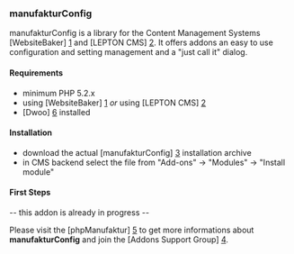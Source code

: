 ### manufakturConfig

manufakturConfig is a library for the Content Management Systems [WebsiteBaker] [1] and [LEPTON CMS] [2]. It offers addons an easy to use configuration and setting management and a "just call it" dialog. 

#### Requirements

* minimum PHP 5.2.x
* using [WebsiteBaker] [1] _or_ using [LEPTON CMS] [2]
* [Dwoo] [6] installed

#### Installation

* download the actual [manufakturConfig] [3] installation archive
* in CMS backend select the file from "Add-ons" -> "Modules" -> "Install module"

#### First Steps

-- this addon is already in progress --

Please visit the [phpManufaktur] [5] to get more informations about **manufakturConfig** and join the [Addons Support Group] [4].

[1]: http://websitebaker2.org "WebsiteBaker Content Management System"
[2]: http://lepton-cms.org "LEPTON CMS"
[3]: https://addons.phpmanufaktur.de/download.php?file=manufakturConfig
[4]: https://phpmanufaktur.de/support
[5]: https://addons.phpmanufaktur.de/manufakturConfig
[6]: https://addons.phpmanufaktur.de/download.php?file=Dwoo

